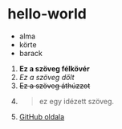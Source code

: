 # hello-world
- alma
- körte
- barack
1. **Ez a szöveg félkövér**
2. *Ez a szöveg dőlt*
3.  ~~Ez a szöveg áthúzzot~~
4.  > ez egy idézett szöveg.
5.  [GitHub oldala](https://pages.github.com/)
